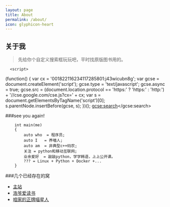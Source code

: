 ```yaml
---
layout: page
title: About
permalink: /about/
icon: glyphicon-heart
---
```


## 关于我

> 先给你个自定义搜索框玩玩吧，平时找原版图书用的。


      <script>
  (function() {
    var cx = '001822116234117285801:j43wicubn8g';
    var gcse = document.createElement('script');
    gcse.type = 'text/javascript';
    gcse.async = true;
    gcse.src = (document.location.protocol == 'https:' ? 'https:' : 'http:') +
        '//cse.google.com/cse.js?cx=' + cx;
    var s = document.getElementsByTagName('script')[0];
    s.parentNode.insertBefore(gcse, s);
  })();
</script>
<gcse:search></gcse:search>


###see you again!

        int main(me)
        {
            auto who  = 程序员;
            auto I   = 养喵人;
            auto am  = 非典型c++码农;
            关注 = python和移动互联网;
            业余爱好  = 敲敲python，学学韩语，上上公开课。
            ??? = Linux + Python + Docker +...
        }




###几个已经存在的窝    

* [主站](http://i.howie.wang)
* [浩爷爱读书](http://pxjgz.lofter.com)
* [咱家的正牌喵星人](http://howiewang.github.io/LuLu/)
